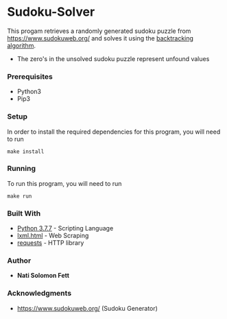 # Sudoku-Solver

This progam retrieves a randomly generated sudoku puzzle from https://www.sudokuweb.org/ and solves it using the  [backtracking algorithm](https://en.wikipedia.org/wiki/Backtracking).

* The zero's in the unsolved sudoku puzzle represent unfound values

### Prerequisites
* Python3
* Pip3

### Setup

In order to install the required dependencies for this program, you will need to run

```
make install
```

### Running

To run this program, you will need to run

```
make run
```

### Built With

* [Python 3.7.7](https://www.python.org/) - Scripting Language
* [lxml.html](https://lxml.de/) - Web Scraping
* [requests](https://requests.readthedocs.io/en/master/) - HTTP library

### Author

* **Nati Solomon Fett**

### Acknowledgments

* https://www.sudokuweb.org/ (Sudoku Generator)

